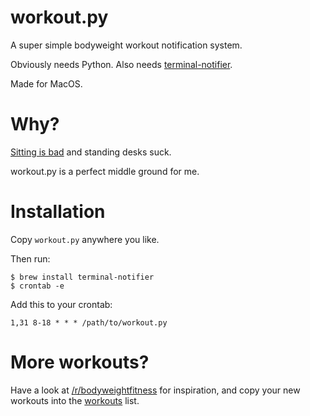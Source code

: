 workout.py
==========

A super simple bodyweight workout notification system.

Obviously needs Python. 
Also needs [terminal-notifier](https://github.com/julienXX/terminal-notifier). 

Made for MacOS.


Why?
====

[Sitting is bad](https://www.bloomberg.com/quicktake/dangers-of-sitting) and standing desks suck.

workout.py is a perfect middle ground for me.


Installation
============

Copy `workout.py` anywhere you like.

Then run:
```
$ brew install terminal-notifier
$ crontab -e
```

Add this to your crontab:

```
1,31 8-18 * * * /path/to/workout.py
```

More workouts?
==============

Have a look at [/r/bodyweightfitness](https://www.reddit.com/r/bodyweightfitness/) for inspiration, and copy your new workouts into the [workouts](https://github.com/gijs/workout.py/blob/master/workout.py#L12) list.
